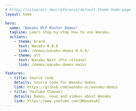 ```yaml
---
# https://vitepress.dev/reference/default-theme-home-page
layout: home

hero:
  name: "Wanaku MCP Router Demos"
  tagline: Learn step-by-step how to use Wanaku.
  actions:
    - theme: brand
      text: Wanaku 0.0.8
      link: /demos/wanaku-demos-0.0.8/
    - theme: alt
      text: Wanaku Next (Pre-release)
      link: /demos/wanaku-demos-main/

features:
  - title: Source code
    details: Source code for Wanaku Demos 
    link: https://github.com/wanaku-ai/wanaku-demos
  - title: YouTube Channel
    details: Demos, news and videos about Wanaku
    link: https://www.youtube.com/@WanakuAI
---
```


